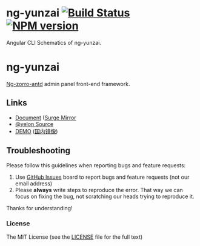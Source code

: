 # ng-yunzai [![Build Status](https://dev.azure.com/ng-yunzai/yelon/_apis/build/status/yelon-CI?branchName=master)](https://dev.azure.com/ng-yunzai/yelon/_build/latest?definitionId=1&branchName=master) [![NPM version](https://img.shields.io/npm/v/ng-yunzai.svg?style=flat-square)](https://www.npmjs.com/package/ng-yunzai)

Angular CLI Schematics of ng-yunzai.

# ng-yunzai

[Ng-zorro-antd](https://github.com/NG-ZORRO/ng-zorro-antd) admin panel front-end framework.

## Links

+ [Document](https://ng.yunzainfo.com/cli) ([Surge Mirror](https://ng-yunzai-doc.surge.sh/cli)
+ [@yelon Source](https://github.com/hbyunzai/yelon)
+ [DEMO](https://ng-yunzai.surge.sh) ([国内镜像](https://ng-yunzai.gitee.io/))

## Troubleshooting

Please follow this guidelines when reporting bugs and feature requests:

1. Use [GitHub Issues](https://github.com/hbyunzai/ng-yunzai/issues) board to report bugs and feature requests (not our email address)
2. Please **always** write steps to reproduce the error. That way we can focus on fixing the bug, not scratching our heads trying to reproduce it.

Thanks for understanding!

### License

The MIT License (see the [LICENSE](https://github.com/hbyunzai/ng-yunzai/blob/master/LICENSE) file for the full text)

